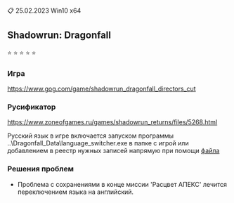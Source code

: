 :clipboard: 25.02.2023 Win10 x64

## Shadowrun: Dragonfall

:star: :star: :star: :star: :star:

### Игра

https://www.gog.com/game/shadowrun_dragonfall_directors_cut

### Русификатор

https://www.zoneofgames.ru/games/shadowrun_returns/files/5268.html

Русский язык в игре включается запуском программы ..\Dragonfall_Data\language_switcher.exe в папке с игрой или
добавлением в реестр нужных записей напрямую при помощи [файла](DragonfallRu.reg)

### Решения проблем

- Проблема с сохранениями в конце миссии 'Расцвет АПЕКС' лечится переключением языка на английский.
